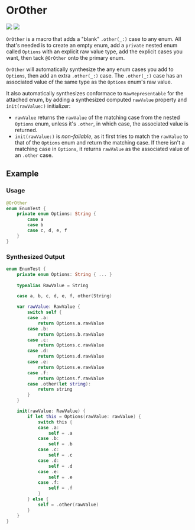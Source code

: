 # OrOther

[![](https://img.shields.io/endpoint?url=https%3A%2F%2Fswiftpackageindex.com%2Fapi%2Fpackages%2Fedonv%2FOrOther%2Fbadge%3Ftype%3Dswift-versions)](https://swiftpackageindex.com/edonv/OrOther)
[![](https://img.shields.io/endpoint?url=https%3A%2F%2Fswiftpackageindex.com%2Fapi%2Fpackages%2Fedonv%2FOrOther%2Fbadge%3Ftype%3Dplatforms)](https://swiftpackageindex.com/edonv/OrOther)

`OrOther` is a macro that adds a "blank" `.other(_:)` case to any enum. All that's needed is to create an empty enum, add a `private` nested enum called `Options` with an explicit raw value type, add the explicit cases you want, then tack `@OrOther` onto the primary enum.

`OrOther` will automatically synthesize the any enum cases you add to `Options`, then add an extra `.other(_:)` case. The `.other(_:)` case has an associated value of the same type as the `Options` enum's raw value.

It also automatically synthesizes conformace to `RawRepresentable` for the attached enum, by adding a synthesized computed `rawValue` property and `init(rawValue:)` initializer:
- `rawValue` returns the `rawValue` of the matching case from the nested `Options` enum, unless it's `.other`, in which case, the associated value is returned.
- `init(rawValue:)` is *non-failable*, as it first tries to match the `rawValue` to that of the `Options` enum and return the matching case. If there isn't a matching case in `Options`, it returns `rawValue` as the associated value of an `.other` case.

## Example

### Usage

```swift
@OrOther
enum EnumTest {
    private enum Options: String {
        case a
        case b
        case c, d, e, f
    }
}
```

### Synthesized Output

```swift
enum EnumTest {
    private enum Options: String { ... }
    
    typealias RawValue = String

    case a, b, c, d, e, f, other(String)

    var rawValue: RawValue {
        switch self {
        case .a:
            return Options.a.rawValue
        case .b:
            return Options.b.rawValue
        case .c:
            return Options.c.rawValue
        case .d:
            return Options.d.rawValue
        case .e:
            return Options.e.rawValue
        case .f:
            return Options.f.rawValue
        case .other(let string):
            return string
        }
    }

    init(rawValue: RawValue) {
        if let this = Options(rawValue: rawValue) {
            switch this {
            case .a:
                self = .a
            case .b:
                self = .b
            case .c:
                self = .c
            case .d:
                self = .d
            case .e:
                self = .e
            case .f:
                self = .f
            }
        } else {
            self = .other(rawValue)
        }
    }
}
```
